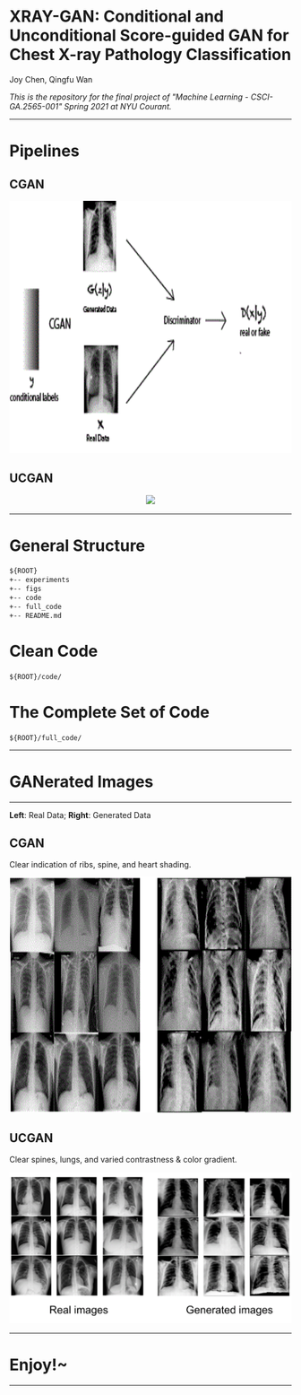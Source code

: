 
# XRAY-GAN: Conditional and Unconditional Score-guided GAN for Chest X-ray Pathology Classification

Joy Chen, Qingfu Wan



*This is the repository for the final project of "Machine Learning - CSCI-GA.2565-001" Spring 2021 at NYU Courant.* 


----


# Pipelines

   ## CGAN


<p align="center">  
<img src="figs/cgan.gif" width="800" height="450" >  
</p> 

  ## UCGAN
  
  
<p align="center">  
<img src="figs/xraygan.gif">  
</p> 

----


# General Structure

   ```
   ${ROOT}
   +-- experiments
   +-- figs   
   +-- code
   +-- full_code
   +-- README.md
   ```

# Clean Code
   
   `${ROOT}/code/`
   
# The Complete Set of Code
   
   `${ROOT}/full_code/`



----
# GANerated Images
----
   
**Left**: Real Data; **Right**: Generated Data


## CGAN

Clear indication of ribs, spine, and heart shading.

<p align="center">  
<img src="figs/cgan-image-comparison.gif" width="1100" height="420">  
</p> 

## UCGAN

Clear spines, lungs, and varied contrastness \& color gradient.


<p align="center">  
<img src="figs/ucganimgs.gif" >  
</p> 




----
# Enjoy!~
----
   

